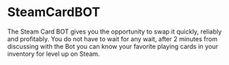 # SteamCardBOT
The Steam Card BOT gives you the opportunity to swap it quickly, reliably and profitably. You do not have to wait for any wait, after 2 minutes from discussing with the Bot you can know your favorite playing cards in your inventory for level up on Steam.
